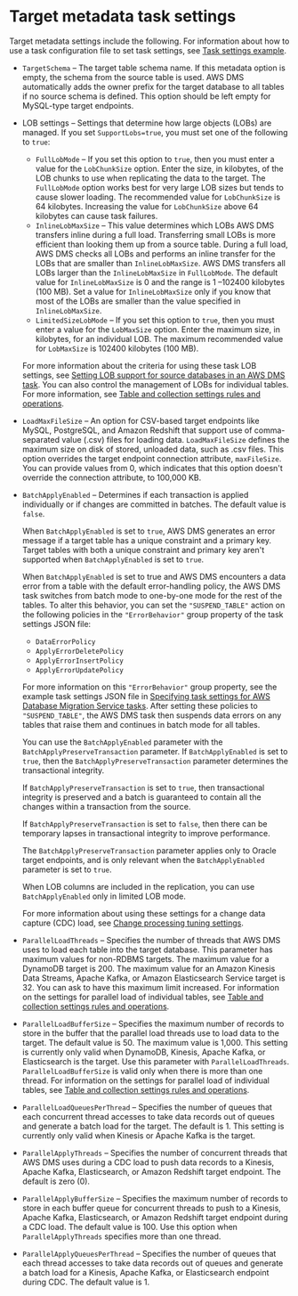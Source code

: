 # Target metadata task settings<a name="CHAP_Tasks.CustomizingTasks.TaskSettings.TargetMetadata"></a>

Target metadata settings include the following\. For information about how to use a task configuration file to set task settings, see [Task settings example](CHAP_Tasks.CustomizingTasks.TaskSettings.md#CHAP_Tasks.CustomizingTasks.TaskSettings.Example)\.
+ `TargetSchema` – The target table schema name\. If this metadata option is empty, the schema from the source table is used\. AWS DMS automatically adds the owner prefix for the target database to all tables if no source schema is defined\. This option should be left empty for MySQL\-type target endpoints\. 
+ LOB settings – Settings that determine how large objects \(LOBs\) are managed\. If you set `SupportLobs=true`, you must set one of the following to `true`: 
  + `FullLobMode` – If you set this option to `true`, then you must enter a value for the `LobChunkSize` option\. Enter the size, in kilobytes, of the LOB chunks to use when replicating the data to the target\. The `FullLobMode` option works best for very large LOB sizes but tends to cause slower loading\. The recommended value for `LobChunkSize` is 64 kilobytes\. Increasing the value for `LobChunkSize` above 64 kilobytes can cause task failures\.
  + `InlineLobMaxSize` – This value determines which LOBs AWS DMS transfers inline during a full load\. Transferring small LOBs is more efficient than looking them up from a source table\. During a full load, AWS DMS checks all LOBs and performs an inline transfer for the LOBs that are smaller than `InlineLobMaxSize`\. AWS DMS transfers all LOBs larger than the `InlineLobMaxSize` in `FullLobMode`\. The default value for `InlineLobMaxSize` is 0 and the range is 1 –102400 kilobytes \(100 MB\)\. Set a value for `InlineLobMaxSize` only if you know that most of the LOBs are smaller than the value specified in `InlineLobMaxSize`\.
  + `LimitedSizeLobMode` – If you set this option to `true`, then you must enter a value for the `LobMaxSize` option\. Enter the maximum size, in kilobytes, for an individual LOB\. The maximum recommended value for `LobMaxSize` is 102400 kilobytes \(100 MB\)\.

  For more information about the criteria for using these task LOB settings, see [Setting LOB support for source databases in an AWS DMS task](CHAP_Tasks.LOBSupport.md)\. You can also control the management of LOBs for individual tables\. For more information, see [Table and collection settings rules and operations](CHAP_Tasks.CustomizingTasks.TableMapping.SelectionTransformation.Tablesettings.md)\.
+ `LoadMaxFileSize` – An option for CSV\-based target endpoints like MySQL, PostgreSQL, and Amazon Redshift that support use of comma\-separated value \(\.csv\) files for loading data\. `LoadMaxFileSize` defines the maximum size on disk of stored, unloaded data, such as \.csv files\. This option overrides the target endpoint connection attribute, `maxFileSize`\. You can provide values from 0, which indicates that this option doesn't override the connection attribute, to 100,000 KB\.
+ `BatchApplyEnabled` – Determines if each transaction is applied individually or if changes are committed in batches\. The default value is `false`\.

  When `BatchApplyEnabled` is set to `true`, AWS DMS generates an error message if a target table has a unique constraint and a primary key\. Target tables with both a unique constraint and primary key aren't supported when `BatchApplyEnabled` is set to `true`\.

  When `BatchApplyEnabled` is set to true and AWS DMS encounters a data error from a table with the default error\-handling policy, the AWS DMS task switches from batch mode to one\-by\-one mode for the rest of the tables\. To alter this behavior, you can set the `"SUSPEND_TABLE"` action on the following policies in the `"ErrorBehavior"` group property of the task settings JSON file:
  + `DataErrorPolicy`
  + `ApplyErrorDeletePolicy`
  + `ApplyErrorInsertPolicy`
  + `ApplyErrorUpdatePolicy`

  For more information on this `"ErrorBehavior"` group property, see the example task settings JSON file in [Specifying task settings for AWS Database Migration Service tasks](CHAP_Tasks.CustomizingTasks.TaskSettings.md)\. After setting these policies to `"SUSPEND_TABLE"`, the AWS DMS task then suspends data errors on any tables that raise them and continues in batch mode for all tables\.

  You can use the `BatchApplyEnabled` parameter with the `BatchApplyPreserveTransaction` parameter\. If `BatchApplyEnabled` is set to `true`, then the `BatchApplyPreserveTransaction` parameter determines the transactional integrity\. 

  If `BatchApplyPreserveTransaction` is set to `true`, then transactional integrity is preserved and a batch is guaranteed to contain all the changes within a transaction from the source\.

  If `BatchApplyPreserveTransaction` is set to `false`, then there can be temporary lapses in transactional integrity to improve performance\. 

  The `BatchApplyPreserveTransaction` parameter applies only to Oracle target endpoints, and is only relevant when the `BatchApplyEnabled` parameter is set to `true`\.

  When LOB columns are included in the replication, you can use `BatchApplyEnabled` only in limited LOB mode\.

  For more information about using these settings for a change data capture \(CDC\) load, see [Change processing tuning settings](CHAP_Tasks.CustomizingTasks.TaskSettings.ChangeProcessingTuning.md)\.
+ `ParallelLoadThreads` – Specifies the number of threads that AWS DMS uses to load each table into the target database\. This parameter has maximum values for non\-RDBMS targets\. The maximum value for a DynamoDB target is 200\. The maximum value for an Amazon Kinesis Data Streams, Apache Kafka, or Amazon Elasticsearch Service target is 32\. You can ask to have this maximum limit increased\. For information on the settings for parallel load of individual tables, see [Table and collection settings rules and operations](CHAP_Tasks.CustomizingTasks.TableMapping.SelectionTransformation.Tablesettings.md)\.
+ `ParallelLoadBufferSize` – Specifies the maximum number of records to store in the buffer that the parallel load threads use to load data to the target\. The default value is 50\. The maximum value is 1,000\. This setting is currently only valid when DynamoDB, Kinesis, Apache Kafka, or Elasticsearch is the target\. Use this parameter with `ParallelLoadThreads`\. `ParallelLoadBufferSize` is valid only when there is more than one thread\. For information on the settings for parallel load of individual tables, see [Table and collection settings rules and operations](CHAP_Tasks.CustomizingTasks.TableMapping.SelectionTransformation.Tablesettings.md)\.
+ `ParallelLoadQueuesPerThread` – Specifies the number of queues that each concurrent thread accesses to take data records out of queues and generate a batch load for the target\. The default is 1\. This setting is currently only valid when Kinesis or Apache Kafka is the target\.
+ `ParallelApplyThreads` – Specifies the number of concurrent threads that AWS DMS uses during a CDC load to push data records to a Kinesis, Apache Kafka, Elasticsearch, or Amazon Redshift target endpoint\. The default is zero \(0\)\.
+ `ParallelApplyBufferSize` – Specifies the maximum number of records to store in each buffer queue for concurrent threads to push to a Kinesis, Apache Kafka, Elasticsearch, or Amazon Redshift target endpoint during a CDC load\. The default value is 100\. Use this option when `ParallelApplyThreads` specifies more than one thread\. 
+ `ParallelApplyQueuesPerThread` – Specifies the number of queues that each thread accesses to take data records out of queues and generate a batch load for a Kinesis, Apache Kafka, or Elasticsearch endpoint during CDC\. The default value is 1\.